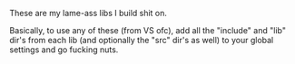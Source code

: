 These are my lame-ass libs I build shit on.

Basically, to use any of these (from VS ofc), add all the "include" and "lib" dir's from each lib (and optionally the "src" dir's as well) to your global settings and go fucking nuts.
